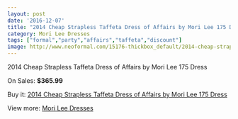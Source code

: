 ```yaml
---
layout: post
date: '2016-12-07'
title: "2014 Cheap Strapless Taffeta Dress of Affairs by Mori Lee 175 Dress"
category: Mori Lee Dresses
tags: ["formal","party","affairs","taffeta","discount"]
image: http://www.neoformal.com/15176-thickbox_default/2014-cheap-strapless-taffeta-dress-of-affairs-by-mori-lee-175-dress.jpg
---
```

2014 Cheap Strapless Taffeta Dress of Affairs by Mori Lee 175 Dress

On Sales: **$365.99**
<a href="https://www.neoformal.com/en/mori-lee-dresses-2014/5150-2014-cheap-strapless-taffeta-dress-of-affairs-by-mori-lee-175-dress.html"><amp-img layout="responsive" width="600" height="600" src="//www.neoformal.com/15176-thickbox_default/2014-cheap-strapless-taffeta-dress-of-affairs-by-mori-lee-175-dress.jpg" alt="2014 Cheap Strapless Taffeta Dress of Affairs by Mori Lee 175 Dress 0" /></a>
<a href="https://www.neoformal.com/en/mori-lee-dresses-2014/5150-2014-cheap-strapless-taffeta-dress-of-affairs-by-mori-lee-175-dress.html"><amp-img layout="responsive" width="600" height="600" src="//www.neoformal.com/15177-thickbox_default/2014-cheap-strapless-taffeta-dress-of-affairs-by-mori-lee-175-dress.jpg" alt="2014 Cheap Strapless Taffeta Dress of Affairs by Mori Lee 175 Dress 1" /></a>

Buy it: [2014 Cheap Strapless Taffeta Dress of Affairs by Mori Lee 175 Dress](https://www.neoformal.com/en/mori-lee-dresses-2014/5150-2014-cheap-strapless-taffeta-dress-of-affairs-by-mori-lee-175-dress.html "2014 Cheap Strapless Taffeta Dress of Affairs by Mori Lee 175 Dress")

View more: [Mori Lee Dresses](https://www.neoformal.com/en/62-mori-lee-dresses-2014 "Mori Lee Dresses")